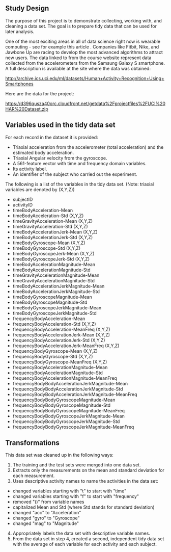 ## Study Design
The purpose of this project is to demonstrate collecting, working with, and cleaning a data set. The goal is to prepare tidy data that can be used for later analysis. 

One of the most exciting areas in all of data science right now is wearable computing - see for example this article . Companies like Fitbit, Nike, and Jawbone Up are racing to develop the most advanced algorithms to attract new users. The data linked to from the course website represent data collected from the accelerometers from the Samsung Galaxy S smartphone. A full description is available at the site where the data was obtained:

http://archive.ics.uci.edu/ml/datasets/Human+Activity+Recognition+Using+Smartphones

Here are the data for the project:

https://d396qusza40orc.cloudfront.net/getdata%2Fprojectfiles%2FUCI%20HAR%20Dataset.zip

## Variables used in the tidy data set
For each record in the dataset it is provided: 
- Triaxial acceleration from the accelerometer (total acceleration) and the estimated body acceleration. 
- Triaxial Angular velocity from the gyroscope. 
- A 561-feature vector with time and frequency domain variables. 
- Its activity label. 
- An identifier of the subject who carried out the experiment.

The following is a list of the variables in the tidy data set. 
  (Note: triaxial variables are denoted by (X,Y,Z))
* subjectID
* activityID
* timeBodyAcceleration-Mean
* timeBodyAcceleration-Std (X,Y,Z)
* timeGravityAcceleration-Mean (X,Y,Z)
* timeGravityAcceleration-Std (X,Y,Z)
* timeBodyAccelerationJerk-Mean (X,Y,Z)
* timeBodyAccelerationJerk-Std (X,Y,Z)
* timeBodyGyroscope-Mean (X,Y,Z)
* timeBodyGyroscope-Std (X,Y,Z)
* timeBodyGyroscopeJerk-Mean (X,Y,Z)
* timeBodyGyroscopeJerk-Std (X,Y,Z)
* timeBodyAccelerationMagnitude-Mean
* timeBodyAccelerationMagnitude-Std
* timeGravityAccelerationMagnitude-Mean
* timeGravityAccelerationMagnitude-Std
* timeBodyAccelerationJerkMagnitude-Mean
* timeBodyAccelerationJerkMagnitude-Std
* timeBodyGyroscopeMagnitude-Mean
* timeBodyGyroscopeMagnitude-Std
* timeBodyGyroscopeJerkMagnitude-Mean
* timeBodyGyroscopeJerkMagnitude-Std
* frequencyBodyAcceleration-Mean
* frequencyBodyAcceleration-Std (X,Y,Z)
* frequencyBodyAcceleration-MeanFreq (X,Y,Z)
* frequencyBodyAccelerationJerk-Mean (X,Y,Z)
* frequencyBodyAccelerationJerk-Std (X,Y,Z)
* frequencyBodyAccelerationJerk-MeanFreq (X,Y,Z)
* frequencyBodyGyroscope-Mean (X,Y,Z)
* frequencyBodyGyroscope-Std (X,Y,Z)
* frequencyBodyGyroscope-MeanFreq (X,Y,Z)
* frequencyBodyAccelerationMagnitude-Mean
* frequencyBodyAccelerationMagnitude-Std
* frequencyBodyAccelerationMagnitude-MeanFreq
* frequencyBodyBodyAccelerationJerkMagnitude-Mean
* frequencyBodyBodyAccelerationJerkMagnitude-Std
* frequencyBodyBodyAccelerationJerkMagnitude-MeanFreq
* frequencyBodyBodyGyroscopeMagnitude-Mean
* frequencyBodyBodyGyroscopeMagnitude-Std
* frequencyBodyBodyGyroscopeMagnitude-MeanFreq
* frequencyBodyBodyGyroscopeJerkMagnitude-Mean
* frequencyBodyBodyGyroscopeJerkMagnitude-Std
* frequencyBodyBodyGyroscopeJerkMagnitude-MeanFreq

## Transformations
This data set was cleaned up in the following ways:
1. The training and the test sets were merged into one data set.
2. Extracts only the measurements on the mean and standard deviation for each measurement.
3. Uses descriptive activity names to name the activities in the data set:
  - changed variables starting with "t" to start with "time"
  - changed variables starting with "f" to start with "frequency"
  - removed "()" from variable names
  - capitalized Mean and Std (where Std stands for standard deviation)
  - changed "acc" to "Acceleration"
  - changed "gyro" to "Gyroscope"
  - changed "mag" to "Magnitude"
4. Appropriately labels the data set with descriptive variable names.
5. From the data set in step 4, created a second, independent tidy data set with the average of each variable for each activity and each subject.
